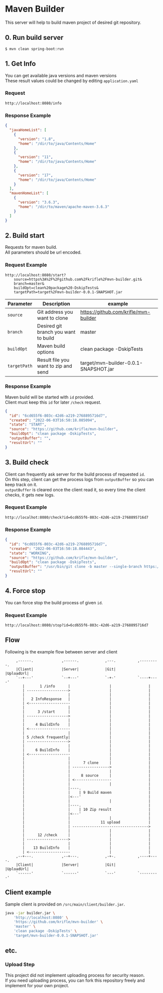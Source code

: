 # Maven Builder
This server will help to build maven project of desired git repository.

## 0. Run build server
```
$ mvn clean spring-boot:run
```

## 1. Get Info
You can get available java versions and maven versions  
These result values could be changed by editing `application.yaml`

### Request
```
http://localhost:8080/info
```

### Response Example
```json
{
  "javaHomeList": [
    {
      "version": "1.8",
      "home": "/dir/to/java/Contents/Home"
    },
    {
      "version": "11",
      "home": "/dir/to/java/Contents/Home"
    },
    {
      "version": "17",
      "home": "/dir/to/java/Contents/Home"
    }
  ],
  "mavenHomeList": [
    {
      "version": "3.6.3",
      "home": "/dir/to/maven/apache-maven-3.6.3"
    }
  ]
}
```

## 2. Build start
Requests for maven build.  
All parameters should be url encoded.

### Request Example
```
http://localhost:8080/start?
    source=https%3A%2F%2Fgithub.com%2Fkrifle%2Fmvn-builder.git&
    branch=master&
    buildOpt=clean%20package%20-DskipTests&
    targetPath=target%2Fmvn-builder-0.0.1-SNAPSHOT.jar
```

| Parameter    | Description                          | example                               |
|--------------|--------------------------------------|---------------------------------------|
| `source`     | Git address you want to clone        | https://github.com/krifle/mvn-builder |
| `branch`     | Desired git branch you want to build | master                                |
| `buildOpt`   | Maven build options                  | clean package -DskipTests             |
| `targetPath` | Result file you want to zip and send | target/mvn-builder-0.0.1-SNAPSHOT.jar |

### Response Example
Maven build will be started with `id` provided.  
Client must keep this `id` for later `/check` request.
```json
{
  "id": "6cd655f6-803c-42d6-a219-2768895716d7",
  "created": "2022-06-03T16:50:18.085094",
  "state": "START",
  "source": "https://github.com/krifle/mvn-builder",
  "buildOpt": "clean package -DskipTests",
  "outputBuffer": "",
  "resultUrl": ""
}
```

## 3. Build check
Client can frequently ask server for the build process of requested `id`.  
On this step, client can get the process logs from `outputBuffer` so you can keep track on it.  
`outputBuffer` is cleared once the client read it, so every time the client checks, it gets new logs.

### Request Example
```
http://localhot:8080/check?id=6cd655f6-803c-42d6-a219-2768895716d7
```

### Response Example
```json
{
  "id": "6cd655f6-803c-42d6-a219-2768895716d7",
  "created": "2022-06-03T16:50:18.084443",
  "state": "WORKING",
  "source": "https://github.com/krifle/mvn-builder",
  "buildOpt": "clean package -DskipTests",
  "outputBuffer": "/usr/bin/git clone -b master --single-branch https://github.com/krifle/mvn-builder /Users/user/Desktop/temp/mvn-builder/6cd655f6-803c-42d6-a219-2768895716d7/Cloning into '/Users/user/Desktop/temp/mvn-builder/6cd655f6-803c-42d6-a219-2768895716d7'...\nFFA01D819D7F/Users/user/apps/apache-maven-3.6.3/bin/mvn -f /Users/user/Desktop/temp/mvn-builder/6cd655f6-803c-42d6-a219-2768895716d7//pom.xml clean package -DskipTests[INFO] Scanning for projects...\n[INFO] \n[INFO] -------------------------< com.zh:mvn-builder >-------------------------\n[INFO] Building mvn-builder 0.0.1-SNAPSHOT\n[INFO] --------------------------------[ jar ]---------------------------------\n[INFO] \n[INFO] --- maven-clean-plugin:3.1.0:clean (default-clean) @ mvn-builder ---\n[INFO] \n[INFO] --- maven-resources-plugin:3.2.0:resources (default-resources) @ mvn-builder ---\n[INFO] Using 'UTF-8' encoding to copy filtered resources.\n[INFO] Using 'UTF-8' encoding to copy filtered properties files.\n[INFO] Copying 1 resource\n[INFO] Copying 3 resources\n[INFO] \n[INFO] --- maven-compiler-plugin:3.8.1:compile (default-compile) @ mvn-builder ---\n[INFO] Nothing to compile - all classes are up to date\n[INFO] \n[INFO] --- kotlin-maven-plugin:1.6.10:compile (compile) @ mvn-builder ---\n[INFO] Applied plugin: 'spring'\n[WARNING] /Users/user/Desktop/temp/mvn-builder/6cd655f6-803c-42d6-a219-2768895716d7/src/main/kotlin/com/zh/mvn/builder/server/ProcessManager.kt: (116, 19) 'stop(): Unit' is deprecated. Deprecated in Java\n[WARNING] /Users/user/Desktop/temp/mvn-builder/6cd655f6-803c-42d6-a219-2768895716d7/src/main/kotlin/com/zh/mvn/builder/server/ProcessManager.kt: (117, 26) 'stop(): Unit' is deprecated. Deprecated in Java\n[WARNING] /Users/user/Desktop/temp/mvn-builder/6cd655f6-803c-42d6-a219-2768895716d7/src/main/kotlin/com/zh/mvn/builder/server/ServerInitializer.kt: (34, 34) Unnecessary non-null assertion (!!) on a non-null receiver of type String\n[WARNING] /Users/user/Desktop/temp/mvn-builder/6cd655f6-803c-42d6-a219-2768895716d7/src/main/kotlin/com/zh/mvn/builder/server/ServerInitializer.kt: (37, 36) Unnecessary non-null assertion (!!) on a non-null receiver of type String\n[INFO] \n[INFO] --- maven-resources-plugin:3.2.0:testResources (default-testResources) @ mvn-builder ---\n[INFO] Using 'UTF-8' encoding to copy filtered resources.\n[INFO] Using 'UTF-8' encoding to copy filtered properties files.\n[INFO] Copying 1 resource\n[INFO] \n[INFO] --- maven-compiler-plugin:3.8.1:testCompile (default-testCompile) @ mvn-builder ---\n[INFO] Changes detected - recompiling the module!\n[INFO] \n[INFO] --- kotlin-maven-plugin:1.6.10:test-compile (test-compile) @ mvn-builder ---\n[INFO] Applied plugin: 'spring'\n",
  "resultUrl": ""
}
```

## 4. Force stop
You can force stop the build process of given `id`.

### Request Example
```
http://localhost:8080/stop?id=6cd655f6-803c-42d6-a219-2768895716d7
```

## Flow
Following is the example flow between server and client
```
     ,------.             ,------.            ,---.          ,---------.
     |Client|             |Server|            |Git|          |UploadUrl|
     `--+---'             `--+---'            `-+-'          `----+----'
        |       1 /info      |                  |                 |     
        | ------------------->                  |                 |     
        |                    |                  |                 |     
        |   2 InfoResponse   |                  |                 |     
        | <-------------------                  |                 |     
        |                    |                  |                 |     
        |      3 /start      |                  |                 |     
        | ------------------->                  |                 |     
        |                    |                  |                 |     
        |     4 BuildInfo    |                  |                 |     
        | <-------------------                  |                 |     
        |                    |                  |                 |     
        | 5 /check frequently|                  |                 |     
        | ------------------->                  |                 |     
        |                    |                  |                 |     
        |     6 BuildInfo    |                  |                 |     
        | <-------------------                  |                 |     
        |                    |                  |                 |     
        |                    |      7 clone     |                 |     
        |                    | ----------------->                 |     
        |                    |                  |                 |     
        |                    |     8 source     |                 |     
        |                    | <-----------------                 |     
        |                    |                  |                 |     
        |                    |----.                               |     
        |                    |    | 9 Build maven                 |     
        |                    |<---'                               |     
        |                    |                  |                 |     
        |                    |----.                               |     
        |                    |    | 10 Zip result                 |     
        |                    |<---'                               |     
        |                    |                  |                 |     
        |                    |              11 upload             |     
        |                    | ----------------------------------->     
        |                    |                  |                 |     
        |      12 /check     |                  |                 |     
        | ------------------->                  |                 |     
        |                    |                  |                 |     
        |    13 BuildInfo    |                  |                 |     
        | <-------------------                  |                 |     
     ,--+---.             ,--+---.            ,-+-.          ,----+----.
     |Client|             |Server|            |Git|          |UploadUrl|
     `------'             `------'            `---'          `---------'
```

## Client example
Sample client is provided on `/src/main/client/builder.jar`.

```bash
java -jar builder.jar \
    'http://localhost:8080' \
    'https://github.com/krifle/mvn-builder' \
    'master' \
    'clean package -DskipTests' \
    'target/mvn-builder-0.0.1-SNAPSHOT.jar'
```

## etc.
### Upload Step
This project did not implement uploading process for security reason.  
If you need uploading process, you can fork this repository freely and implement for your own project.
